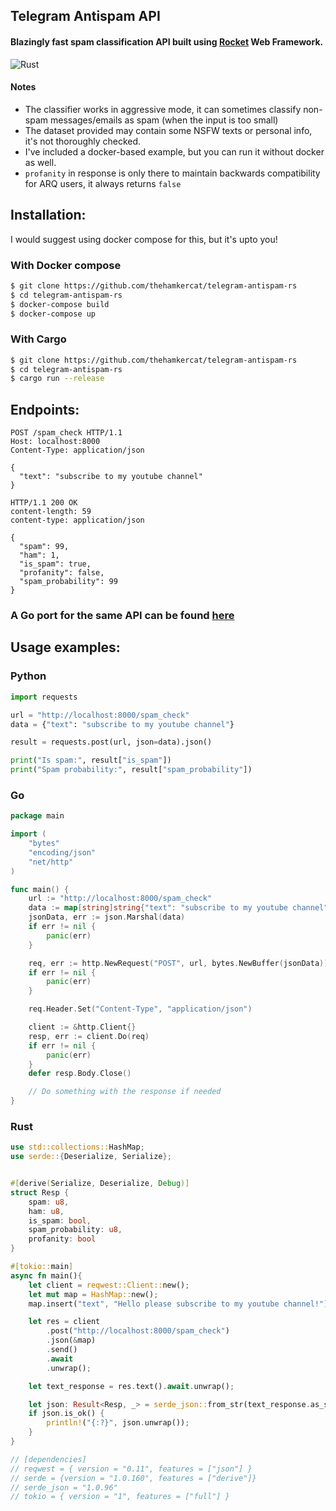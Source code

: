 ## Telegram Antispam API
#### Blazingly fast spam classification API built using [Rocket](https://github.com/SergioBenitez/Rocket) Web Framework.

![Rust](https://forthebadge.com/images/badges/made-with-rust.svg)

#### Notes
- The classifier works in aggressive mode, it can sometimes classify non-spam messages/emails as spam (when the input is too small)
- The dataset provided may contain some NSFW texts or personal info, it's not thoroughly checked.
- I've included a docker-based example, but you can run it without docker as well.
- `profanity` in response is only there to maintain backwards compatibility for ARQ users, it always returns `false`
## Installation:
I would suggest using docker compose for this, but it's upto you!
### With Docker compose

```sh
$ git clone https://github.com/thehamkercat/telegram-antispam-rs
$ cd telegram-antispam-rs
$ docker-compose build
$ docker-compose up
```

### With Cargo

```sh
$ git clone https://github.com/thehamkercat/telegram-antispam-rs
$ cd telegram-antispam-rs
$ cargo run --release
```

## Endpoints:

```http
POST /spam_check HTTP/1.1
Host: localhost:8000
Content-Type: application/json

{
  "text": "subscribe to my youtube channel"
}

HTTP/1.1 200 OK
content-length: 59
content-type: application/json

{
  "spam": 99,
  "ham": 1,
  "is_spam": true,
  "profanity": false,
  "spam_probability": 99
}
```
### A Go port for the same API can be found [here](https://github.com/axrav/AntispamAPI)

## Usage examples:
### Python

```python
import requests

url = "http://localhost:8000/spam_check"
data = {"text": "subscribe to my youtube channel"}

result = requests.post(url, json=data).json()

print("Is spam:", result["is_spam"])
print("Spam probability:", result["spam_probability"])
```

### Go

```go
package main

import (
	"bytes"
	"encoding/json"
	"net/http"
)

func main() {
	url := "http://localhost:8000/spam_check"
	data := map[string]string{"text": "subscribe to my youtube channel"}
	jsonData, err := json.Marshal(data)
	if err != nil {
		panic(err)
	}

	req, err := http.NewRequest("POST", url, bytes.NewBuffer(jsonData))
	if err != nil {
		panic(err)
	}

	req.Header.Set("Content-Type", "application/json")

	client := &http.Client{}
	resp, err := client.Do(req)
	if err != nil {
		panic(err)
	}
	defer resp.Body.Close()

	// Do something with the response if needed
}
```

### Rust

```rust
use std::collections::HashMap;
use serde::{Deserialize, Serialize};


#[derive(Serialize, Deserialize, Debug)]
struct Resp {
    spam: u8,
    ham: u8,
    is_spam: bool,
    spam_probability: u8,
    profanity: bool
}

#[tokio::main]
async fn main(){
    let client = reqwest::Client::new();
    let mut map = HashMap::new();
    map.insert("text", "Hello please subscribe to my youtube channel!");

    let res = client
        .post("http://localhost:8000/spam_check")
        .json(&map)
        .send()
        .await
        .unwrap();

    let text_response = res.text().await.unwrap();

    let json: Result<Resp, _> = serde_json::from_str(text_response.as_str());
    if json.is_ok() {
        println!("{:?}", json.unwrap());
    }
}

// [dependencies]
// reqwest = { version = "0.11", features = ["json"] }
// serde = {version = "1.0.160", features = ["derive"]}
// serde_json = "1.0.96"
// tokio = { version = "1", features = ["full"] }
```